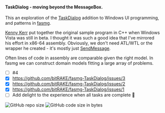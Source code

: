 
#### TaskDialog - moving beyond the MessageBox.

This an exploration of the [TaskDialog][1] addition to Windows UI programming, and patterns in [fasmg][2].

[Kenny Kerr][3] put together the original sample program in C++ when Windows Vista was still in beta. I thought it was such a good idea that I've mirrored his effort in x86-64 assembly. Obviously, we don't need ATL/WTL or the wrapper he created - it's mostly just [SendMessage][4].

Often lines of code in assembly are comparable given the right model. In fasmg we can construct domain models fitting a large array of problems.


- [ ] #4
- [X] https://github.com/bitRAKE/fasmg-TaskDialog/issues/3
- [X] https://github.com/bitRAKE/fasmg-TaskDialog/issues/2
- [X] https://github.com/bitRAKE/fasmg-TaskDialog/issues/1
- [ ] Add delight to the experience when all tasks are complete :tada:

![GitHub repo size][6] ![GitHub code size in bytes][5]


[1]: https://docs.microsoft.com/en-us/windows/win32/controls/task-dialogs-overview
[2]: https://github.com/tgrysztar/fasmg
[3]: https://weblogs.asp.net/kennykerr/Windows-Vista-for-Developers-_1320_-Part-2-_1320_-Task-Dialogs-in-Depth
[4]: https://docs.microsoft.com/en-us/windows/win32/api/winuser/nf-winuser-sendmessage
[5]: https://img.shields.io/github/languages/code-size/bitRAKE/fasmg-TaskDialog?style=for-the-badge
[6]: https://img.shields.io/github/repo-size/bitRAKE/fasmg-TaskDialog?style=for-the-badge
